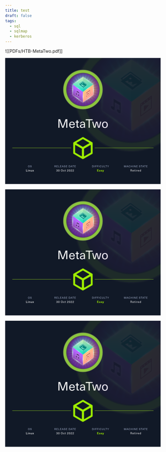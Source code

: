 ```yaml
---
title: test
draft: false
tags:
  - sql
  - sqlmap
  - kerberos
---
```

![[PDFs/HTB-MetaTwo.pdf]]

![alt text](https://raw.githubusercontent.com/jadu101/jadu101.github.io/v4/Images/htb/metatwo/MetaTwo.png)



![alt text](https://github.com/jadu101/jadu101.github.io/blob/v4/Images/htb/metatwo/MetaTwo.png)



![alt text](/Images/htb/metatwo/MetaTwo.png)
